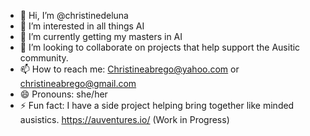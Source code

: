 - 👋 Hi, I’m @christinedeluna
- 👀 I’m interested in all things AI 
- 🌱 I’m currently getting my masters in AI 
- 💞️ I’m looking to collaborate on projects that help support the Ausitic community. 
- 📫 How to reach me: Christineabrego@yahoo.com or christineabrego@gmail.com 
- 😄 Pronouns: she/her
- ⚡ Fun fact: I have a side project helping bring together like minded ausistics. https://auventures.io/ (Work in Progress)

<!---
christinedeluna/christinedeluna is a ✨ special ✨ repository because its `README.md` (this file) appears on your GitHub profile.
You can click the Preview link to take a look at your changes.
--->
